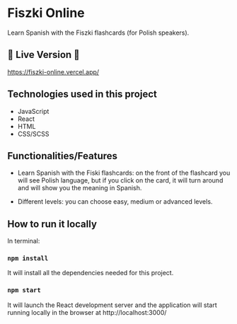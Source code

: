 # Fiszki Online

Learn Spanish with the Fiszki flashcards (for Polish speakers).

## 🚀 Live Version 🚀

https://fiszki-online.vercel.app/

## Technologies used in this project

* JavaScript
* React
* HTML
* CSS/SCSS

## Functionalities/Features

* Learn Spanish with the Fiski flashcards: on the front of the flashcard you will see Polish language, but if you click on the card, it will turn around and will show you the meaning in Spanish.
      
* Different levels: you can choose easy, medium or advanced levels.

## How to run it locally

In terminal:

### `npm install`

It will install all the dependencies needed for this project.

### `npm start`

It will launch the React development server and the application will start running locally in the browser at http://localhost:3000/
